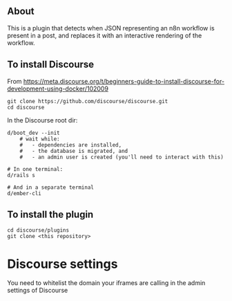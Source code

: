 ## About

This is a plugin that detects when JSON representing an n8n workflow is present in a post, and replaces it with an interactive rendering of the workflow.

## To install Discourse

From https://meta.discourse.org/t/beginners-guide-to-install-discourse-for-development-using-docker/102009

```
git clone https://github.com/discourse/discourse.git
cd discourse
```

In the Discourse root dir:

```
d/boot_dev --init
    # wait while:
    #   - dependencies are installed,
    #   - the database is migrated, and
    #   - an admin user is created (you'll need to interact with this)

# In one terminal:
d/rails s

# And in a separate terminal
d/ember-cli
```

## To install the plugin

```
cd discourse/plugins
git clone <this repository>
```

# Discourse settings

You need to whitelist the domain your iframes are calling in the admin settings of Discourse
